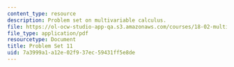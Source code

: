 ```yaml
---
content_type: resource
description: Problem set on multivariable calculus.
file: https://ol-ocw-studio-app-qa.s3.amazonaws.com/courses/18-02-multivariable-calculus-fall-2007/7a3999a1a12e02f937ec59431ff5e8de_ps11.pdf
file_type: application/pdf
resourcetype: Document
title: Problem Set 11
uid: 7a3999a1-a12e-02f9-37ec-59431ff5e8de
---
```

